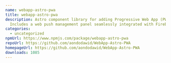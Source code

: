 ```yaml
---
name: webapp-astro-pwa
title: webapp-astro-pwa
description: Astro component library for adding Progressive Web App (PWA).
  Includes a web push management panel seamlessly integrated with Firebase.
categories:
  - uncategorized
npmUrl: https://www.npmjs.com/package/webapp-astro-pwa
repoUrl: https://github.com/aondodawid/WebApp-Astro-PWA
homepageUrl: https://github.com/aondodawid/WebApp-Astro-PWA
downloads: 1085
---
```

